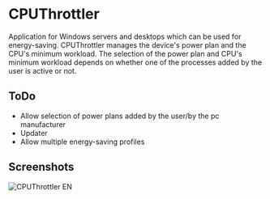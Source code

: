 # CPUThrottler
Application for Windows servers and desktops which can be used for energy-saving.
CPUThrottler manages the device's power plan and the CPU's minimum workload.
The selection of the power plan and CPU's minimum workload depends on whether one of the processes added by the user is active or not.

## ToDo
* Allow selection of power plans added by the user/by the pc manufacturer
* Updater
* Allow multiple energy-saving profiles

## Screenshots
![CPUThrottler EN](/img/cputhrottler-en.jpg)
